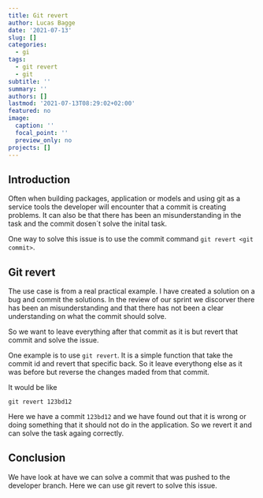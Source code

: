 ```yaml
---
title: Git revert
author: Lucas Bagge
date: '2021-07-13'
slug: []
categories:
  - gi
tags:
  - git revert
  - git
subtitle: ''
summary: ''
authors: []
lastmod: '2021-07-13T08:29:02+02:00'
featured: no
image:
  caption: ''
  focal_point: ''
  preview_only: no
projects: []
---
```


## Introduction
 
Often when building packages, application or models and using git as a service
tools the developer will encounter that a commit is creating problems. It can
also be that there has been an misunderstanding in the task and the commit
dosen´t solve the inital task.
 
One way to solve this issue is to use the commit command `git revert <git commit>`.
 
## Git revert
 
The use case is from a real practical example. I have created a solution on
a bug and commit the solutions. In the review of our sprint we discorver there
has been an misunderstanding and that there has not been a clear understanding
on what the commit should solve.
 
So we want to leave everything after that commit as it is but revert that
commit and solve the issue.
 
One example is to use `git revert`. It is a simple function that take
the commit id and revert that specific back. So it leave everythong else as
it was before but reverse the changes maded from that commit.
 
It would be like
 
```
git revert 123bd12
```
 
Here we have a commit `123bd12` and we have found out that it is wrong or
doing something that it should not do in the application. So we revert it and
can solve the task againg correctly.
 
## Conclusion
 
We have look at have we can solve a commit that was pushed to the developer
branch. Here we can use git revert to solve this issue.
